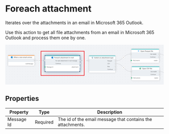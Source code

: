 # Foreach attachment

Iterates over the attachments in an email in Microsoft 365 Outlook.

Use this action to get all file attachments from an email in Microsoft 365 Outlook and process them one by one.

![img](/images/flow/microsoft-365-outlook-foreach-attachment.png)

## Properties

| Property   | Type     | Description                                                |
| ---------- | -------- | ---------------------------------------------------------- |
| Message Id | Required | The id of the email message that contains the attachments. |
